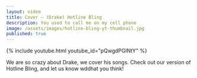 ```yaml
---
layout: video
title: Cover – (Drake) Hotline Bling
description: You used to call me on my cell phone
image: /assets/images/hotline-bling-yt-thumbnail.jpg
published: true
---
```


{% include youtube.html youtube_id="pQwgdPGlNtY" %}

We are so crazy about Drake, we cover his songs. Check out our version of Hotline Bling, and let us know wddhat you think!
